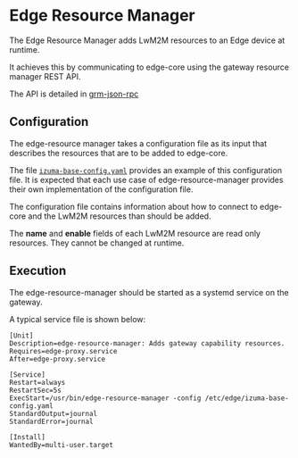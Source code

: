 # Edge Resource Manager

The Edge Resource Manager adds LwM2M resources to an Edge device at runtime.

It achieves this by communicating to edge-core using the gateway resource manager REST API.

The API is detailed in [grm-json-rpc](https://developer.izumanetworks.com/docs/device-management-edge/latest/managing/grm-json-rpc.html)

## Configuration

The edge-resource manager takes a configuration file as its input that describes the resources that are to be added to edge-core.

The file [`izuma-base-config.yaml`](izuma-base-config.yaml) provides an example of this configuration file. It is expected that each use case of edge-resource-manager provides their own implementation of the configuration file.

The configuration file contains information about how to connect to edge-core and the LwM2M resources than should be added.

The **name** and **enable** fields of each LwM2M resource are read only resources. They cannot be changed at runtime.

## Execution

The edge-resource-manager should be started as a systemd service on the gateway.

A typical service file is shown below:

```
[Unit]
Description=edge-resource-manager: Adds gateway capability resources.
Requires=edge-proxy.service
After=edge-proxy.service

[Service]
Restart=always
RestartSec=5s
ExecStart=/usr/bin/edge-resource-manager -config /etc/edge/izuma-base-config.yaml
StandardOutput=journal
StandardError=journal

[Install]
WantedBy=multi-user.target
```
